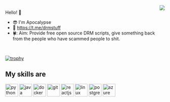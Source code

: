 
<img align="right" src="https://github-readme-stats.vercel.app/api?username=drmstuff&show_icons=true">

Hello! :wave:

- :sunglasses: I'm Apocalypse
- :iphone: https://t.me/drmstuff
- 🍀: Aim: Provide free open source DRM scripts, give something back from the people who have scammed people to shit.

</br>

[![trophy](https://github-profile-trophy.vercel.app/?username=drmstuff)](https://github.com/ryo-ma/github-profile-trophy)

## My skills are

<img align="center" alt="python" height="40" width="40" src="https://cdn.jsdelivr.net/gh/devicons/devicon/icons/python/python-original.svg" style="max-width:100%;"></img>
<img align="center" alt="java" height="40" width="40" src="https://cdn.jsdelivr.net/gh/devicons/devicon/icons/java/java-original.svg" style="max-width:100%;"></img>
<img align="center" alt="docker" height="40" width="40" src="https://cdn.jsdelivr.net/gh/devicons/devicon/icons/docker/docker-original.svg" style="max-width:100%;"></img>
<img align="center" alt="git" height="40" width="40" src="https://cdn.jsdelivr.net/gh/devicons/devicon/icons/git/git-original.svg" style="max-width:100%;"></img>
<img align="center" alt="reactjs" height="40" width="40" src="https://cdn.jsdelivr.net/gh/devicons/devicon/icons/react/react-original.svg" style="max-width:100%;"></img>
<img align="center" alt="linux" height="40" width="40" src="https://cdn.jsdelivr.net/gh/devicons/devicon/icons/linux/linux-original.svg" style="max-width:100%;"></img>
<img align="center" alt="postgreesql" height="40" width="40" src="https://cdn.jsdelivr.net/gh/devicons/devicon/icons/postgresql/postgresql-original.svg" style="max-width:100%;"></img>
<img align="center" alt="azure" height="40" width="40" src="https://cdn.jsdelivr.net/gh/devicons/devicon/icons/azure/azure-original.svg" style="max-width:100%;"></img>



